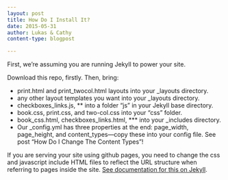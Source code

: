 ```yaml
---
layout: post
title: How Do I Install It?
date: 2015-05-31
author: Lukas & Cathy
content-type: blogpost

---
```


First, we’re assuming you are running Jekyll to power your site. 

Download this repo, firstly. Then, bring:<br />
- print.html and print_twocol.html layouts into your _layouts directory. <br />
- any other layout templates you want into your _layouts directory. <br />
- checkboxes_links.js, ** into a folder “js” in your Jekyll base directory. <br />
- book.css, print.css, and two-col.css into your “css” folder. <br />
- book_css.html, checkboxes_links.html, *** into your _includes directory. <br />
- Our _config.yml has three properties at the end: page_width, page_height, and content_types—copy these into your config file. See post “How Do I Change The Content Types”! <br />

If you are serving your site using github pages, you need to change the css and javascript include HTML files to reflect the URL structure when referring to pages inside the site. [See documentation for this on Jekyll](https://jekyllrb.com/docs/github-pages/#project-page-url-structure).
